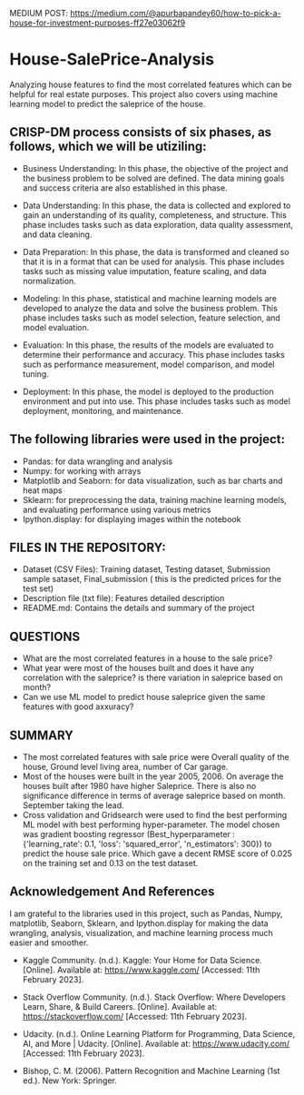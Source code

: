 MEDIUM POST: https://medium.com/@apurbapandey60/how-to-pick-a-house-for-investment-purposes-ff27e03062f9

# House-SalePrice-Analysis

Analyzing house features to find the most correlated features which can be helpful for real estate purposes.
This project also covers using machine learning model to predict the saleprice of the house.

## CRISP-DM process consists of six phases, as follows, which we will be utiziling:

- Business Understanding: In this phase, the objective of the project and the business problem to be solved are defined. The data mining goals and success criteria are also established in this phase.

- Data Understanding: In this phase, the data is collected and explored to gain an understanding of its quality, completeness, and structure. This phase includes tasks such as data exploration, data quality assessment, and data cleaning.

- Data Preparation: In this phase, the data is transformed and cleaned so that it is in a format that can be used for analysis. This phase includes tasks such as missing value imputation, feature scaling, and data normalization.

- Modeling: In this phase, statistical and machine learning models are developed to analyze the data and solve the business problem. This phase includes tasks such as model selection, feature selection, and model evaluation.

- Evaluation: In this phase, the results of the models are evaluated to determine their performance and accuracy. This phase includes tasks such as performance measurement, model comparison, and model tuning.

- Deployment: In this phase, the model is deployed to the production environment and put into use. This phase includes tasks such as model deployment, monitoring, and maintenance.

## The following libraries were used in the project:

- Pandas: for data wrangling and analysis
- Numpy: for working with arrays
- Matplotlib and Seaborn: for data visualization, such as bar charts and heat maps
- Sklearn: for preprocessing the data, training machine learning models, and evaluating performance using various metrics
- Ipython.display: for displaying images within the notebook


## FILES IN THE REPOSITORY:

- Dataset (CSV Files): Training dataset, Testing dataset, Submission sample sataset, Final_submission ( this is the predicted prices for the test set)
- Description file (txt file): Features detailed description
- README.md: Contains the details and summary of the project

## QUESTIONS

- What are the most correlated features in a house to the sale price?
- What year were most of the houses built and does it have any correlation with the saleprice? is there variation in saleprice based on month?
- Can we use ML model to predict house saleprice given the same features with good axxuracy?

## SUMMARY
- The most correlated features with sale price were Overall quality of the house, Ground level living area, number of Car garage.
- Most of the houses were built in the year 2005, 2006. On average the houses built after 1980 have higher Saleprice. There is also no significance    difference in terms of average saleprice based on month. September taking the lead.
- Cross validation and Gridsearch were used to find the best performing ML model with best performing hyper-parameter. The model chosen was gradient boosting regressor (Best_hyperparameter :  {'learning_rate': 0.1, 'loss': 'squared_error', 'n_estimators': 300}) to predict the house sale price. Which gave a decent RMSE score of 0.025 on the training set and 0.13 on the test dataset.

## Acknowledgement And References

I am grateful to the libraries used in this project, such as Pandas, Numpy, matplotlib, Seaborn, Sklearn, and Ipython.display for making the data wrangling, analysis, visualization, and machine learning process much easier and smoother.

- Kaggle Community. (n.d.). Kaggle: Your Home for Data Science. [Online]. Available at: https://www.kaggle.com/ [Accessed: 11th February 2023].

- Stack Overflow Community. (n.d.). Stack Overflow: Where Developers Learn, Share, & Build Careers. [Online]. Available at: https://stackoverflow.com/ [Accessed: 11th February 2023].

- Udacity. (n.d.). Online Learning Platform for Programming, Data Science, AI, and More | Udacity. [Online]. Available at: https://www.udacity.com/ [Accessed: 11th February 2023].

- Bishop, C. M. (2006). Pattern Recognition and Machine Learning (1st ed.). New York: Springer.
